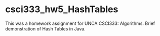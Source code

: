 # csci333_hw5_HashTables
This was a homework assignment for UNCA CSCI333: Algorithms.
Brief demonstration of Hash Tables in Java.
